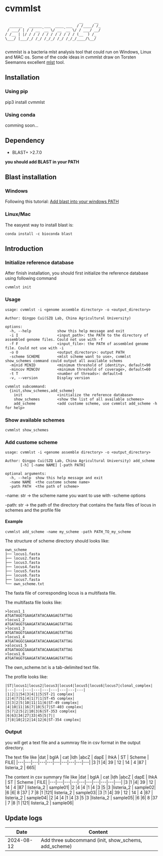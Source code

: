 # cvmmlst


```
                                  __     __
  ______   ______ ___  ____ ___  / /____/ /_
 / ___/ | / / __ `__ \/ __ `__ \/ / ___/ __/
/ /__ | |/ / / / / / / / / / / / (__  ) /_
\___/ |___/_/ /_/ /_/_/ /_/ /_/_/____/\__/


```

cvmmlst is a bacteria mlst analysis tool that could run on Windows, Linux and MAC os. Some of the code ideas in cvmmlst draw on Torsten Seemanns excellent [mlst](https://github.com/tseemann/mlst) tool.






## Installation
### Using pip
pip3 install cvmmlst

### Using conda
comming soon...

## Dependency
- BLAST+ >2.7.0

**you should add BLAST in your PATH**


## Blast installation
### Windows


Following this tutorial:
[Add blast into your windows PATH](http://82.157.185.121:22300/shares/BevQrP0j8EXn76p7CwfheA)

### Linux/Mac
The easyest way to install blast is:

```
conda install -c bioconda blast
```



## Introduction

### Initialize reference database

After finish installation, you should first initialize the reference database using following command
```
cvmmlst init
```


### Usage
```
usage: cvmmlst -i <genome assemble directory> -o <output_directory>

Author: Qingpo Cui(SZQ Lab, China Agricultural University)

options:
  -h, --help            show this help message and exit
  -i I                  <input_path>: the PATH to the directory of assembled genome files. Could not use with -f
  -f F                  <input_file>: the PATH of assembled genome file. Could not use with -i
  -o O                  <output_directory>: output PATH
  -scheme SCHEME        <mlst scheme want to use>, cvmmlst show_schemes command could output all available schems
  -minid MINID          <minimum threshold of identity>, default=90
  -mincov MINCOV        <minimum threshold of coverage>, default=60
  -t T                  <number of threads>: default=8
  -v, --version         Display version

cvmmlst subcommand:
  {init,show_schemes,add_scheme}
    init                <initialize the reference database>
    show_schemes        <show the list of all available schemes>
    add_scheme          <add custome scheme, use cvmmlst add_scheme -h for help>
```

### Show available schemes

```
cvmmlst show_schemes
```



### Add custome scheme
```
usage: cvmmlst -i <genome assemble directory> -o <output_directory>

Author: Qingpo Cui(SZQ Lab, China Agricultural University) add_scheme
       [-h] [-name NAME] [-path PATH]

optional arguments:
  -h, --help  show this help message and exit
  -name NAME  <the custome scheme name>
  -path PATH  <the path of scheme>
```

-name: str -> the scheme name you want to use with -scheme options

-path: str -> the path of the directory that contains the fasta files of locus in schemes and the profile file

#### Example
```
cvmmlst add_scheme -name my_scheme -path PATH_TO_my_scheme
```

The structure of scheme directory should looks like:
```
own_scheme
├── locus1.fasta
├── locus2.fasta
├── locus3.fasta
├── locus4.fasta
├── locus5.fasta
├── locus6.fasta
├── locus7.fasta
└── own_scheme.txt
```

The fasta file of corresponding locus is a multifasta file.

The multifasta file looks like:
```
>locus1_1
ATGATAGGTGAAGATATACAAAGAGTATTAG
>locus1_2
ATGATAGGTGAAGATATACAAAGAGTATTAG
>locus1_3
ATGATAGGTGAAGATATACAAAGAGTATTAG
>locus1_4
ATGATAGGCGAAGATATACAAAGAGTATTAG
>alocus1_5
ATGATAGGCGAAGATATACAAAGAGTATTAG
>locus1_6
ATGATAGGTGAAGATATACAAAGAGTATTAG
```

The own_scheme.txt is a tab-delimited text file.

The profile looks like:

```
|ST|locus1|locus2|locus3|locus4|locus5|locus6|locus7|clonal_complex|
|---|---|---|---|---|---|---|---|---|
|1|2|1|54|3|4|1|5|ST-21 complex|
|2|4|7|51|4|1|7|1|ST-45 complex|
|3|3|2|5|10|11|11|6|ST-49 complex|
|4|10|11|16|7|10|5|7|ST-403 complex|
|5|7|2|5|2|10|3|6|ST-353 complex|
|6|63|34|27|33|45|5|7||
|7|8|10|2|2|14|12|6|ST-354 complex|
```

### Output

you will get a text file and a summray file in csv format in the output directory.

The text file like
|dat | bglA | cat |ldh |abcZ | dapE | lhkA | ST | Scheme | FILE|
|---|---|---|---|---|---|---|---|---|---|
|3 |1 |4| 39 | 12 | 14 | 4 |87 | listeria_2 | 665|

The content in csv summary file like
|dat | bglA | cat |ldh |abcZ | dapE | lhkA | ST | Scheme | FILE|
|---|---|---|---|---|---|---|---|---|---|
|3 |1 |4| 39 | 12 | 14 | 4 |87 | listeria_2 | sample01|
|2 |4 |4 |1 |4 |3 |5 |3 |listeria_2 | sample02|
|6 |6| 8 |37 | 7 |8 |1 |121| listeria_2 | sample03|
|3 |1 |4| 39 | 12 | 14 | 4 |87 | listeria_2 | sample04|
|2 |4 |4 |1 |4 |3 |5 |3 |listeria_2 | sample05|
|6 |6| 8 |37 | 7 |8 |1 |121| listeria_2 | sample06|




## Update logs
|Date|Content|
|---|---|
|2024-08-12|Add three subcommand (init, show_schems, add_scheme)|
